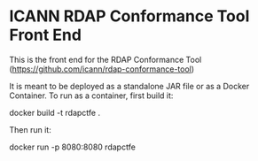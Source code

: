 ICANN RDAP Conformance Tool Front End
======================================

This is the front end for the RDAP Conformance Tool (https://github.com/icann/rdap-conformance-tool)

It is meant to be deployed as a standalone JAR file or as a Docker Container.
To run as a container, first build it:

  docker build -t rdapctfe .

Then run it:

  docker run -p 8080:8080 rdapctfe

